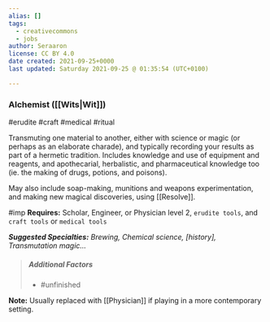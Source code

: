 ```yaml
---
alias: []
tags:
  - creativecommons
  - jobs
author: Seraaron
license: CC BY 4.0
date created: 2021-09-25+0000
last updated: Saturday 2021-09-25 @ 01:35:54 (UTC+0100)

---
```


### Alchemist ([[Wits|Wit]])

#erudite #craft #medical #ritual 

Transmuting one material to another, either with science or magic (or perhaps as an elaborate charade), and typically recording your results as part of a hermetic tradition. Includes knowledge and use of equipment and reagents, and apothecarial, herbalistic, and pharmaceutical knowledge too (ie. the making of drugs, potions, and poisons).

May also include soap-making, munitions and weapons experimentation, and making new magical discoveries, using [[Resolve]].

#imp **Requires:** Scholar, Engineer, or Physician level 2, `erudite tools`, and `craft tools` or `medical tools`

_**Suggested Specialties:** Brewing, Chemical science, [history], Transmutation magic…_

> ##### Additional Factors
>
> -   #unfinished

**Note:** Usually replaced with [[Physician]] if playing in a more contemporary setting.
